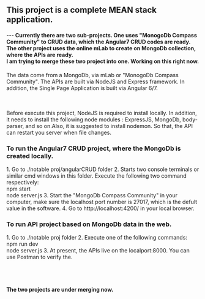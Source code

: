 
<h2> This project is a complete MEAN stack application. </h2>
<h4> --- Currently there are two sub-projects. One uses "MonogoDb Compass Community" to CRUD data,
 which the Angular7 CRUD codes are ready. 
 The other project uses the online mLab to create on MongoDb collection, where the APIs are ready.
 <br/> I am trying to merge these two project into one. Working on this right now.
</h4>
The data come from a MongoDb, via mLab or  "MonogoDb Compass Community".
The APIs are built via NodeJS and Express framework.
In addition, the Single Page Application is built via Angular 6/7.

<br/><br/>
Before execute this project, NodeJS is required to install locally. In addition, it needs to install the following node modules : ExpressJS, MongoDb, body-parser, and so on.Also, it is suggested to install nodemon. So that, the API can restart you server when file changes.

<h3>To run the Angular7 CRUD project, where the MongoDb is created locally.</h3>
1. Go to ./notable proj/angularCRUD folder
2. Starts two console terminals or similar cmd windows in this folder. Execute the following two command respectively:
 <br/><bold>npm start</bold>
  <br/><bold>node server.js</bold>
3. Start the "MongoDb Compass Community" in your computer, make sure the localhost port number is 27017, which is the defult value in the software.
4. Go to http://localhost:4200/ in your local browser.    

<h3>To run API project based on MongoDb data in the web.</h3>
1. Go to ./notable proj folder
2. Execute one of the following commands:
 <br/><bold>npm run dev</bold>
 <br/><bold>node server.js</bold>
3. At present, the APIs live on the localport:8000. You can use Postman to verify the.


<br/><br/>
<h4>The two projects are under merging now.</h4>


